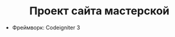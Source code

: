 <!DOCTYPE html>
<html lang="en">
<body>
  <h1 style="text-align: center;">Проект сайта мастерской </h1>
  <ul>    
      <li>Фреймворк: Codeigniter 3</li>         
  </ul>
</body>
</html>